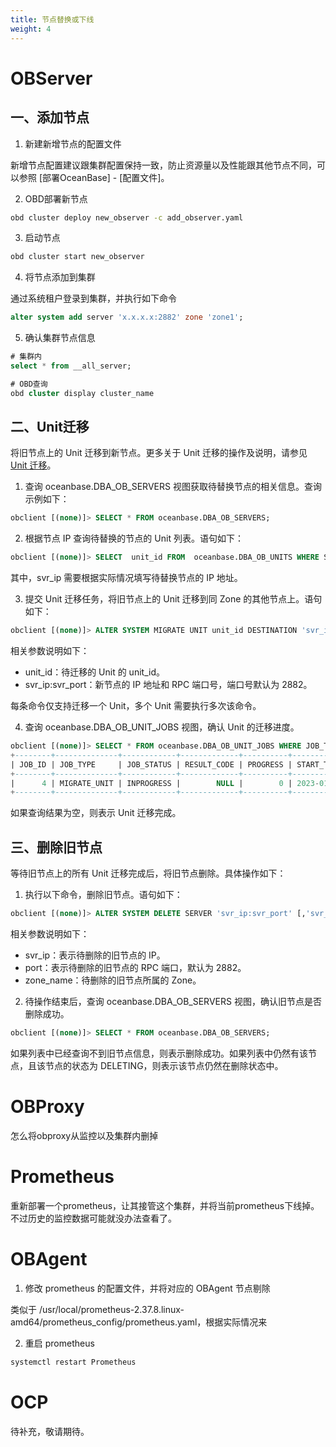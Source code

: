 ```yaml
---
title: 节点替换或下线
weight: 4
---
```



# OBServer
## 一、添加节点

1. 新建新增节点的配置文件

新增节点配置建议跟集群配置保持一致，防止资源量以及性能跟其他节点不同，可以参照 [部署OceanBase] - [配置文件]。

2. OBD部署新节点
```bash
obd cluster deploy new_observer -c add_observer.yaml
```

3. 启动节点
```bash
obd cluster start new_observer
```

4. 将节点添加到集群

通过系统租户登录到集群，并执行如下命令
```sql
alter system add server 'x.x.x.x:2882' zone 'zone1';
```

5. 确认集群节点信息
```sql
# 集群内
select * from __all_server;

# OBD查询
obd cluster display cluster_name
```

## 二、Unit迁移
将旧节点上的 Unit 迁移到新节点。更多关于 Unit 迁移的操作及说明，请参见 [Unit 迁移](https://www.oceanbase.com/docs/enterprise-oceanbase-database-cn-10000000001700597)。

1. 查询 oceanbase.DBA_OB_SERVERS 视图获取待替换节点的相关信息。查询示例如下：
```sql
obclient [(none)]> SELECT * FROM oceanbase.DBA_OB_SERVERS;
```

2. 根据节点 IP 查询待替换的节点的 Unit 列表。语句如下：
```sql
obclient [(none)]> SELECT  unit_id FROM  oceanbase.DBA_OB_UNITS WHERE SVR_IP = 'svr_ip';
```
其中，svr_ip 需要根据实际情况填写待替换节点的 IP 地址。

3. 提交 Unit 迁移任务，将旧节点上的 Unit 迁移到同 Zone 的其他节点上。语句如下：
```sql
obclient [(none)]> ALTER SYSTEM MIGRATE UNIT unit_id DESTINATION 'svr_ip:svr_port';
```
相关参数说明如下：

- unit_id：待迁移的 Unit 的 unit_id。
- svr_ip:svr_port：新节点的 IP 地址和 RPC 端口号，端口号默认为 2882。

每条命令仅支持迁移一个 Unit，多个 Unit 需要执行多次该命令。

4. 查询 oceanbase.DBA_OB_UNIT_JOBS 视图，确认 Unit 的迁移进度。
```sql
obclient [(none)]> SELECT * FROM oceanbase.DBA_OB_UNIT_JOBS WHERE JOB_TYPE = 'MIGRATE_UNIT';
+--------+--------------+------------+-------------+----------+----------------------------+----------------------------+-----------+---------+----------+------------+------------+-------------+
| JOB_ID | JOB_TYPE     | JOB_STATUS | RESULT_CODE | PROGRESS | START_TIME                 | MODIFY_TIME                | TENANT_ID | UNIT_ID | SQL_TEXT | EXTRA_INFO | RS_SVR_IP  | RS_SVR_PORT |
+--------+--------------+------------+-------------+----------+----------------------------+----------------------------+-----------+---------+----------+------------+------------+-------------+
|      4 | MIGRATE_UNIT | INPROGRESS |        NULL |        0 | 2023-01-04 17:22:02.208219 | 2023-01-04 17:22:02.208219 |      1004 |    1006 | NULL     | NULL       | x.x.x.x    |        2882 |
+--------+--------------+------------+-------------+----------+----------------------------+----------------------------+-----------+---------+----------+------------+------------+-------------+
```
如果查询结果为空，则表示 Unit 迁移完成。

## 三、删除旧节点
等待旧节点上的所有 Unit 迁移完成后，将旧节点删除。具体操作如下：

1. 执行以下命令，删除旧节点。语句如下：
```sql
obclient [(none)]> ALTER SYSTEM DELETE SERVER 'svr_ip:svr_port' [,'svr_ip:svr_port'...] [ZONE [=] 'zone_name']
```
相关参数说明如下：

- svr_ip：表示待删除的旧节点的 IP。
- port：表示待删除的旧节点的 RPC 端口，默认为 2882。
- zone_name：待删除的旧节点所属的 Zone。
2. 待操作结束后，查询 oceanbase.DBA_OB_SERVERS 视图，确认旧节点是否删除成功。
```sql
obclient [(none)]> SELECT * FROM oceanbase.DBA_OB_SERVERS;
```
如果列表中已经查询不到旧节点信息，则表示删除成功。如果列表中仍然有该节点，且该节点的状态为 DELETING，则表示该节点仍然在删除状态中。

# OBProxy
怎么将obproxy从监控以及集群内删掉

# Prometheus
重新部署一个prometheus，让其接管这个集群，并将当前prometheus下线掉。不过历史的监控数据可能就没办法查看了。

# OBAgent

1. 修改 prometheus 的配置文件，并将对应的 OBAgent 节点剔除

类似于 /usr/local/prometheus-2.37.8.linux-amd64/prometheus_config/prometheus.yaml，根据实际情况来

2. 重启 prometheus
```bash
systemctl restart Prometheus
```

# OCP
待补充，敬请期待。


